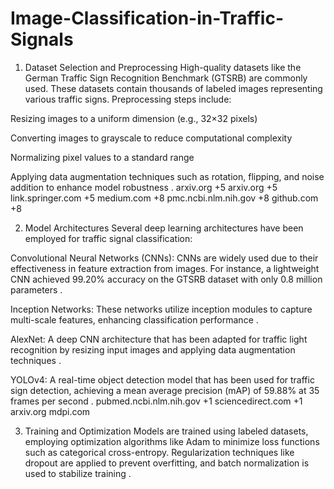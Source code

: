 # Image-Classification-in-Traffic-Signals
1. Dataset Selection and Preprocessing
High-quality datasets like the German Traffic Sign Recognition Benchmark (GTSRB) are commonly used. These datasets contain thousands of labeled images representing various traffic signs. Preprocessing steps include:

Resizing images to a uniform dimension (e.g., 32×32 pixels)

Converting images to grayscale to reduce computational complexity

Normalizing pixel values to a standard range

Applying data augmentation techniques such as rotation, flipping, and noise addition to enhance model robustness .
arxiv.org
+5
arxiv.org
+5
link.springer.com
+5
medium.com
+8
pmc.ncbi.nlm.nih.gov
+8
github.com
+8

2. Model Architectures
Several deep learning architectures have been employed for traffic signal classification:

Convolutional Neural Networks (CNNs): CNNs are widely used due to their effectiveness in feature extraction from images. For instance, a lightweight CNN achieved 99.20% accuracy on the GTSRB dataset with only 0.8 million parameters .

Inception Networks: These networks utilize inception modules to capture multi-scale features, enhancing classification performance .

AlexNet: A deep CNN architecture that has been adapted for traffic light recognition by resizing input images and applying data augmentation techniques .

YOLOv4: A real-time object detection model that has been used for traffic sign detection, achieving a mean average precision (mAP) of 59.88% at 35 frames per second .
pubmed.ncbi.nlm.nih.gov
+1
sciencedirect.com
+1
arxiv.org
mdpi.com

3. Training and Optimization
Models are trained using labeled datasets, employing optimization algorithms like Adam to minimize loss functions such as categorical cross-entropy. Regularization techniques like dropout are applied to prevent overfitting, and batch normalization is used to stabilize training .
